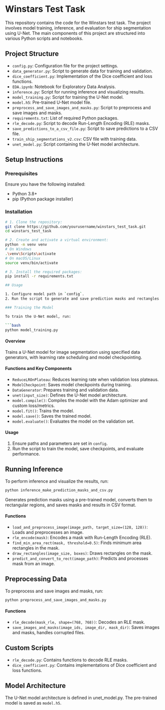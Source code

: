 # Winstars Test Task

This repository contains the code for the Winstars test task. The project involves model training, inference, and evaluation for ship segmentation using U-Net. The main components of this project are structured into various Python scripts and notebooks.

## Project Structure

- `config.py`: Configuration file for the project settings.
- `data_generator.py`: Script to generate data for training and validation.
- `dice_coefficient.py`: Implementation of the Dice coefficient and loss functions.
- `EDA.ipynb`: Notebook for Exploratory Data Analysis.
- `inference.py`: Script for running inference and visualizing results.
- `model_training.py`: Script for training the U-Net model.
- `model.h5`: Pre-trained U-Net model file.
- `preprocess_and_save_images_and_masks.py`: Script to preprocess and save images and masks.
- `requirements.txt`: List of required Python packages.
- `rle_decode.py`: Script to decode Run-Length Encoding (RLE) masks.
- `save_predictions_to_a_csv_file.py`: Script to save predictions to a CSV file.
- `train_ship_segmentations_v2.csv`: CSV file with training data.
- `unet_model.py`: Script containing the U-Net model architecture.

## Setup Instructions

### Prerequisites

Ensure you have the following installed:
- Python 3.8+
- pip (Python package installer)

### Installation

```bash
# 1. Clone the repository:
git clone https://github.com/yourusername/winstars_test_task.git
cd winstars_test_task

# 2. Create and activate a virtual environment:
python -m venv venv
# On Windows
.\venv\Scripts\activate
# On macOS/Linux
source venv/bin/activate

# 3. Install the required packages:
pip install -r requirements.txt

## Usage

1. Configure model path in `config`.
2. Run the script to generate and save prediction masks and rectangles.

### Training the Model

To train the U-Net model, run:

```bash
python model_training.py
```

#### Overview
Trains a U-Net model for image segmentation using specified data generators, with learning rate scheduling and model checkpointing.

#### Functions and Key Components
- `ReduceLROnPlateau`: Reduces learning rate when validation loss plateaus.
- `ModelCheckpoint`: Saves model checkpoints during training.
- `DataGenerator`: Prepares training and validation data.
- `unet(input_size)`: Defines the U-Net model architecture.
- `model.compile()`: Compiles the model with the Adam optimizer and custom loss/metrics.
- `model.fit()`: Trains the model.
- `model.save()`: Saves the trained model.
- `model.evaluate()`: Evaluates the model on the validation set.

#### Usage
1. Ensure paths and parameters are set in `config`.
2. Run the script to train the model, save checkpoints, and evaluate performance.

## Running Inference

To perform inference and visualize the results, run:

```bash
python inference_make_prediction_masks_and_csv.py
```

Generates prediction masks using a pre-trained model, converts them to rectangular regions, and saves masks and results in CSV format.

#### Functions
- `load_and_preprocess_image(image_path, target_size=(128, 128))`: Loads and preprocesses an image.
- `rle_encode(mask)`: Encodes a mask with Run-Length Encoding (RLE).
- `find_min_area_rect(mask, threshold=0.5)`: Finds minimum area rectangles in the mask.
- `draw_rectangles(image_size, boxes)`: Draws rectangles on the mask.
- `predict_and_convert_to_rect(image_path)`: Predicts and processes mask from an image.

## Preprocessing Data

To preprocess and save images and masks, run:

```bash
python preprocess_and_save_images_and_masks.py
```

#### Functions
- `rle_decode(mask_rle, shape=(768, 768))`: Decodes an RLE mask.
- `save_images_and_masks(image_ids, image_dir, mask_dir)`: Saves images and masks, handles corrupted files.


## Custom Scripts

- `rle_decode.py`: Contains functions to decode RLE masks.
- `dice_coefficient.py`: Contains implementations of Dice coefficient and loss functions.

## Model Architecture
The U-Net model architecture is defined in unet_model.py. The pre-trained model is saved as `model.h5`.